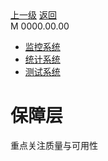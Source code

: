 <div class="extend-header">
    <div class="info">
        <div class="record">
            <a class="back" href="./">上一级</a>
            <a class="back" href="./">返回</a>
        </div>        
        <div class="mini">
            <span>M 0000.00.00</span>
        </div>
    </div>
    <div class="content"><div class="custom-block children"><ul><li><a href="/frontend/layerSecurity/systemMonitor">监控系统</a></li><li><a href="/frontend/layerSecurity/systemStatistical">统计系统</a></li><li><a href="/frontend/layerSecurity/systemTest">测试系统</a></li></ul></div></div>
</div>
<div class="content-header">
<h1>保障层</h1>
<summary class="desc">重点关注质量与可用性</summary>
</div>

